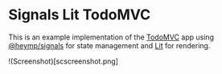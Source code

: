 # Signals Lit TodoMVC

This is an example implementation of the [TodoMVC](https://todomvc.com/) app
using [@heymp/signals](https://www.npmjs.com/package/@heymp/signals) for state management and [Lit](https://www.npmjs.com/package/lit) for rendering.

!(Screenshot)[scscreenshot.png]

